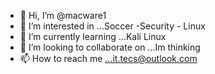 - 👋 Hi, I’m @macware1
- 👀 I’m interested in ...Soccer -Security - Linux
- 🌱 I’m currently learning ...Kali Linux
- 💞️ I’m looking to collaborate on ...Im thinking
- 📫 How to reach me ...it.tecs@outlook.com
<!---
macware1/macware1 is a ✨ special ✨ repository because its `README.md` (this file) appears on your GitHub profile.
You can click the Preview link to take a look at your changes.
--->
